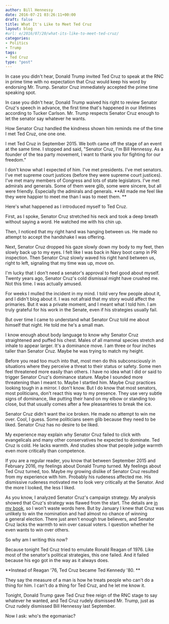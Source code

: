 ```yaml
---
author: Bill Hennessy
date: 2016-07-21 03:26:11+00:00
draft: false
title: What It's Like to Meet Ted Cruz
layout: blog
#url: e/2016/07/20/what-its-like-to-meet-ted-cruz/
categories:
- Politics
- Trump
tags:
- Ted Cruz
type: "post"
---
```


In case you didn't hear, Donald Trump invited Ted Cruz to speak at the RNC in prime time with no expectation that Cruz would keep his word by endorsing Mr. Trump. Senator Cruz immediately accepted the prime time speaking spot.

In case you didn't hear, Donald Trump waived his right to review Senator Cruz's speech in advance, the first time that's happened in our lifetimes according to Tucker Carlson. Mr. Trump respects Senator Cruz enough to let the senator say whatever he wants.

How Senator Cruz handled the kindness shown him reminds me of the time I met Ted Cruz, one one one.

I met Ted Cruz in September 2015. We both came off the stage of an event at the same time. I stopped and said, "Senator Cruz, I'm Bill Hennessy. As a founder of the tea party movement, I want to thank you for fighting for our freedom."

I don't know what I expected of him. I've met presidents. I've met senators. I've met supreme court justices (before they were supreme court justices). I've met many members of Congress and lots of state legislators. I've met admirals and generals. Some of them were glib, some were sincere, but all were friendly. Especially the admirals and generals. **All made me feel like they were happier to meet me than I was to meet them. **

Here's what happened as I introduced myself to Ted Cruz.

First, as I spoke, Senator Cruz stretched his neck and took a deep breath without saying a word. He watched me with his chin up.

Then, I noticed that my right hand was hanging between us. He made no attempt to accept the handshake I was offering.

Next, Senator Cruz dropped his gaze slowly down my body to my feet, then slowly back up to my eyes. I felt like I was back in Navy boot camp in PR inspection. Then Senator Cruz slowly waved his right hand between us, right to left, signaling that my time was up, move on.

I'm lucky that I don't need a senator's approval to feel good about myself. Twenty years ago, Senator Cruz's cold dismissal might have crushed me. Not this time. I was actually amused.

For weeks I mulled the incident in my mind. I told very few people about it, and I didn't blog about it. I was not afraid that my story would affect the primaries. But it was a private moment, and I meant what I told him. I am truly grateful for his work in the Senate, even if his strategies usually fail.

But over time I came to understand what Senator Cruz told me about himself that night. He told me he's a small man.

I know enough about body language to know why Senator Cruz straightened and puffed his chest. Males of all mammal species stretch and inhale to appear larger. It's a dominance move. I am three or four inches taller than Senator Cruz. Maybe he was trying to match my height.

Before you read too much into that, most men do this subconsciously in situations where they perceive a threat to their status or safety. Some men feel threatened more easily than others. I have no idea what I did or said to trigger Senator Cruz's dominance stature. Maybe I sounded more threatening than I meant to. Maybe I startled him. Maybe Cruz practices looking tough in a mirror. I don't know. But I do know that most senators, most politicians, don't react this way to my presence. They use very subtle signs of dominance, like putting their hand on my elbow or standing too close, but that usually comes after a few pleasantries to break the ice.

Senator Cruz didn't want the ice broken. He made no attempt to win me over. Cool, I guess. Some politicians seem glib because they need to be liked. Senator Cruz has no desire to be liked.

My experience may explain why Senator Cruz failed to click with evangelicals and many other conservatives he expected to dominate. Ted Cruz is cold. He lacks warmth. And studies show that people judge warmth even more critically than competence.

If you are a regular reader, you know that between September 2015 and February 2016, my feelings about Donald Trump turned. My feelings about Ted Cruz turned, too. Maybe my growing dislike of Senator Cruz resulted from my experience with him. Probably his rudeness affected me. His dismissive rudeness motivated me to look very critically at the Senator. And the more I looked, the less I liked.

As you know, I analyzed Senator Cruz's campaign strategy. My analysis showed that Cruz's strategy was flawed from the start. The details are [in my book](https://hennessysview.com/turning-on-trump/), so I won't waste words here. But by January I knew that Cruz was unlikely to win the nomination and had almost no chance of winning a general election. There just aren't enough true believers, and Senator Cruz lacks the warmth to win over casual voters. I question whether he even wants to win over others.

So why am I writing this now?

Because tonight Ted Cruz tried to emulate Ronald Reagan of 1976. Like most of the senator's political strategies, this one failed. And it failed because his ego got in the way as it always does.

**Instead of Reagan '76, Ted Cruz became Ted Kennedy '80. **

They say the measure of a man is how he treats people who can't do a thing for him. I can't do a thing for Ted Cruz, and he let me know it.

Tonight, Donald Trump gave Ted Cruz free reign of the RNC stage to say whatever he wanted, and Ted Cruz rudely dismissed Mr. Trump, just as Cruz rudely dismissed Bill Hennessy last September.

Now I ask: who's the egomaniac?
